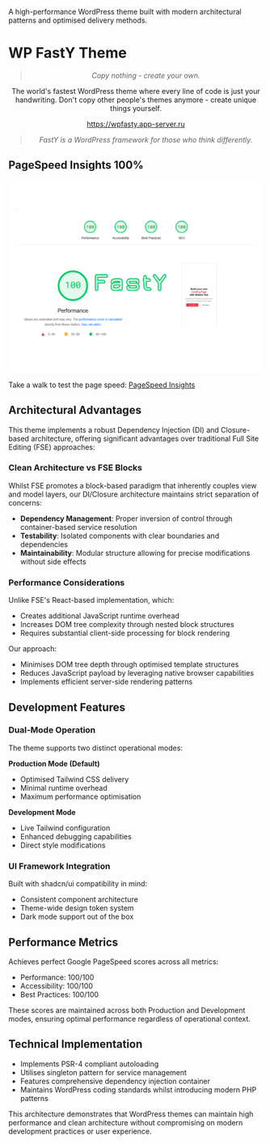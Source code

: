 A high-performance WordPress theme built with modern architectural patterns and optimised delivery methods.

# WP FastY Theme

<div align="center">

> *Copy nothing - create your own.*

The world's fastest WordPress theme where every line of code is just your handwriting. Don't copy other people's themes anymore - create unique things yourself.

https://wpfasty.app-server.ru

> *FastY is a WordPress framework for those who think differently.*
</div>

## PageSpeed Insights 100%

<div align="center">
    <img src="https://raw.githubusercontent.com/alexy-os/wp-fasty/refs/heads/main/screenshot.png" alt="FastY Theme" width="600">
</div>

Take a walk to test the page speed: [PageSpeed Insights](https://pagespeed.web.dev/analysis/https-wpfasty-app-server-ru/z58kehvfbr?form_factor=mobile)

## Architectural Advantages

This theme implements a robust Dependency Injection (DI) and Closure-based architecture, offering significant advantages over traditional Full Site Editing (FSE) approaches:

### Clean Architecture vs FSE Blocks

Whilst FSE promotes a block-based paradigm that inherently couples view and model layers, our DI/Closure architecture maintains strict separation of concerns:

- **Dependency Management**: Proper inversion of control through container-based service resolution
- **Testability**: Isolated components with clear boundaries and dependencies
- **Maintainability**: Modular structure allowing for precise modifications without side effects

### Performance Considerations

Unlike FSE's React-based implementation, which:
- Creates additional JavaScript runtime overhead
- Increases DOM tree complexity through nested block structures
- Requires substantial client-side processing for block rendering

Our approach:
- Minimises DOM tree depth through optimised template structures
- Reduces JavaScript payload by leveraging native browser capabilities
- Implements efficient server-side rendering patterns

## Development Features

### Dual-Mode Operation

The theme supports two distinct operational modes:

**Production Mode (Default)**
- Optimised Tailwind CSS delivery
- Minimal runtime overhead
- Maximum performance optimisation

**Development Mode**
- Live Tailwind configuration
- Enhanced debugging capabilities
- Direct style modifications

### UI Framework Integration

Built with shadcn/ui compatibility in mind:
- Consistent component architecture
- Theme-wide design token system
- Dark mode support out of the box

## Performance Metrics

Achieves perfect Google PageSpeed scores across all metrics:
- Performance: 100/100
- Accessibility: 100/100
- Best Practices: 100/100

These scores are maintained across both Production and Development modes, ensuring optimal performance regardless of operational context.

## Technical Implementation

- Implements PSR-4 compliant autoloading
- Utilises singleton pattern for service management
- Features comprehensive dependency injection container
- Maintains WordPress coding standards whilst introducing modern PHP patterns

This architecture demonstrates that WordPress themes can maintain high performance and clean architecture without compromising on modern development practices or user experience.
